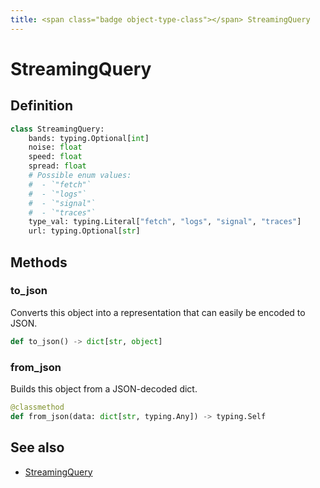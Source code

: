 ```yaml
---
title: <span class="badge object-type-class"></span> StreamingQuery
---
```

# <span class="badge object-type-class"></span> StreamingQuery

## Definition

```python
class StreamingQuery:
    bands: typing.Optional[int]
    noise: float
    speed: float
    spread: float
    # Possible enum values:
    #  - `"fetch"` 
    #  - `"logs"` 
    #  - `"signal"` 
    #  - `"traces"` 
    type_val: typing.Literal["fetch", "logs", "signal", "traces"]
    url: typing.Optional[str]
```
## Methods

### <span class="badge object-method"></span> to_json

Converts this object into a representation that can easily be encoded to JSON.

```python
def to_json() -> dict[str, object]
```

### <span class="badge object-method"></span> from_json

Builds this object from a JSON-decoded dict.

```python
@classmethod
def from_json(data: dict[str, typing.Any]) -> typing.Self
```

## See also

 * <span class="badge builder"></span> [StreamingQuery](./builder-StreamingQuery.md)
